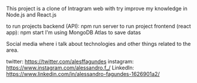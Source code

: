 This project is a clone of Intragram web with try improve my knowledge in Node.js and React.js

to run projects backend (API): npm run server
to run project frontend (react app): npm start
I'm using MongoDB Atlas to save datas

Social media where i talk about technologies and other things related to the area.

twitter: https://twitter.com/alesffagundes
instagram: https://www.instagram.com/alessandro.f_/
LinkedIn: https://www.linkedin.com/in/alessandro-fagundes-1626901a2/
